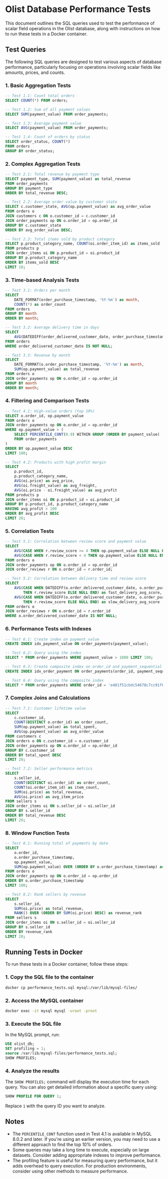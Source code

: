 # Olist Database Performance Tests

This document outlines the SQL queries used to test the performance of scalar field operations in the Olist database, along with instructions on how to run these tests in a Docker container.

## Test Queries

The following SQL queries are designed to test various aspects of database performance, particularly focusing on operations involving scalar fields like amounts, prices, and counts.

### 1. Basic Aggregation Tests

```sql
-- Test 1.1: Count total orders
SELECT COUNT(*) FROM orders;

-- Test 1.2: Sum of all payment values
SELECT SUM(payment_value) FROM order_payments;

-- Test 1.3: Average payment value
SELECT AVG(payment_value) FROM order_payments;

-- Test 1.4: Count of orders by status
SELECT order_status, COUNT(*) 
FROM orders 
GROUP BY order_status;
```

### 2. Complex Aggregation Tests

```sql
-- Test 2.1: Total revenue by payment type
SELECT payment_type, SUM(payment_value) as total_revenue
FROM order_payments
GROUP BY payment_type
ORDER BY total_revenue DESC;

-- Test 2.2: Average order value by customer state
SELECT c.customer_state, AVG(op.payment_value) as avg_order_value
FROM orders o
JOIN customers c ON o.customer_id = c.customer_id
JOIN order_payments op ON o.order_id = op.order_id
GROUP BY c.customer_state
ORDER BY avg_order_value DESC;

-- Test 2.3: Total items sold by product category
SELECT p.product_category_name, COUNT(oi.order_item_id) as items_sold
FROM products p
JOIN order_items oi ON p.product_id = oi.product_id
GROUP BY p.product_category_name
ORDER BY items_sold DESC
LIMIT 10;
```

### 3. Time-based Analysis Tests

```sql
-- Test 3.1: Orders per month
SELECT 
    DATE_FORMAT(order_purchase_timestamp, '%Y-%m') as month,
    COUNT(*) as order_count
FROM orders
GROUP BY month
ORDER BY month;

-- Test 3.2: Average delivery time in days
SELECT 
    AVG(DATEDIFF(order_delivered_customer_date, order_purchase_timestamp)) as avg_delivery_days
FROM orders
WHERE order_delivered_customer_date IS NOT NULL;

-- Test 3.3: Revenue by month
SELECT 
    DATE_FORMAT(o.order_purchase_timestamp, '%Y-%m') as month,
    SUM(op.payment_value) as total_revenue
FROM orders o
JOIN order_payments op ON o.order_id = op.order_id
GROUP BY month
ORDER BY month;
```

### 4. Filtering and Comparison Tests

```sql
-- Test 4.1: High-value orders (top 10%)
SELECT o.order_id, op.payment_value
FROM orders o
JOIN order_payments op ON o.order_id = op.order_id
WHERE op.payment_value > (
    SELECT PERCENTILE_CONT(0.9) WITHIN GROUP (ORDER BY payment_value)
    FROM order_payments
)
ORDER BY op.payment_value DESC
LIMIT 100;

-- Test 4.2: Products with high profit margin
SELECT 
    p.product_id,
    p.product_category_name,
    AVG(oi.price) as avg_price,
    AVG(oi.freight_value) as avg_freight,
    AVG(oi.price - oi.freight_value) as avg_profit
FROM products p
JOIN order_items oi ON p.product_id = oi.product_id
GROUP BY p.product_id, p.product_category_name
HAVING avg_profit > 100
ORDER BY avg_profit DESC
LIMIT 20;
```

### 5. Correlation Tests

```sql
-- Test 5.1: Correlation between review score and payment value
SELECT 
    AVG(CASE WHEN r.review_score >= 4 THEN op.payment_value ELSE NULL END) as high_rating_avg_value,
    AVG(CASE WHEN r.review_score < 4 THEN op.payment_value ELSE NULL END) as low_rating_avg_value
FROM orders o
JOIN order_payments op ON o.order_id = op.order_id
JOIN order_reviews r ON o.order_id = r.order_id;

-- Test 5.2: Correlation between delivery time and review score
SELECT 
    AVG(CASE WHEN DATEDIFF(o.order_delivered_customer_date, o.order_purchase_timestamp) <= 7 
        THEN r.review_score ELSE NULL END) as fast_delivery_avg_score,
    AVG(CASE WHEN DATEDIFF(o.order_delivered_customer_date, o.order_purchase_timestamp) > 7 
        THEN r.review_score ELSE NULL END) as slow_delivery_avg_score
FROM orders o
JOIN order_reviews r ON o.order_id = r.order_id
WHERE o.order_delivered_customer_date IS NOT NULL;
```

### 6. Performance Tests with Indexes

```sql
-- Test 6.1: Create index on payment_value
CREATE INDEX idx_payment_value ON order_payments(payment_value);

-- Test 6.2: Query using the index
SELECT * FROM order_payments WHERE payment_value > 1000 LIMIT 100;

-- Test 6.3: Create composite index on order_id and payment_sequential
CREATE INDEX idx_order_payment ON order_payments(order_id, payment_sequential);

-- Test 6.4: Query using the composite index
SELECT * FROM order_payments WHERE order_id = 'e481f51cbdc54678c7cc91f6eeb20c99';
```

### 7. Complex Joins and Calculations

```sql
-- Test 7.1: Customer lifetime value
SELECT 
    c.customer_id,
    COUNT(DISTINCT o.order_id) as order_count,
    SUM(op.payment_value) as total_spent,
    AVG(op.payment_value) as avg_order_value
FROM customers c
JOIN orders o ON c.customer_id = o.customer_id
JOIN order_payments op ON o.order_id = op.order_id
GROUP BY c.customer_id
ORDER BY total_spent DESC
LIMIT 20;

-- Test 7.2: Seller performance metrics
SELECT 
    s.seller_id,
    COUNT(DISTINCT oi.order_id) as order_count,
    COUNT(oi.order_item_id) as item_count,
    SUM(oi.price) as total_revenue,
    AVG(oi.price) as avg_item_price
FROM sellers s
JOIN order_items oi ON s.seller_id = oi.seller_id
GROUP BY s.seller_id
ORDER BY total_revenue DESC
LIMIT 20;
```

### 8. Window Function Tests

```sql
-- Test 8.1: Running total of payments by date
SELECT 
    o.order_id,
    o.order_purchase_timestamp,
    op.payment_value,
    SUM(op.payment_value) OVER (ORDER BY o.order_purchase_timestamp) as running_total
FROM orders o
JOIN order_payments op ON o.order_id = op.order_id
ORDER BY o.order_purchase_timestamp
LIMIT 100;

-- Test 8.2: Rank sellers by revenue
SELECT 
    s.seller_id,
    SUM(oi.price) as total_revenue,
    RANK() OVER (ORDER BY SUM(oi.price) DESC) as revenue_rank
FROM sellers s
JOIN order_items oi ON s.seller_id = oi.seller_id
GROUP BY s.seller_id
ORDER BY revenue_rank
LIMIT 20;
```

## Running Tests in Docker

To run these tests in a Docker container, follow these steps:

### 1. Copy the SQL file to the container

```bash
docker cp performance_tests.sql mysql:/var/lib/mysql-files/
```

### 2. Access the MySQL container

```bash
docker exec -it mysql mysql -uroot -proot
```

### 3. Execute the SQL file

In the MySQL prompt, run:

```sql
USE olist_db;
SET profiling = 1;
source /var/lib/mysql-files/performance_tests.sql;
SHOW PROFILES;
```

### 4. Analyze the results

The `SHOW PROFILES;` command will display the execution time for each query. You can also get detailed information about a specific query using:

```sql
SHOW PROFILE FOR QUERY 1;
```

Replace `1` with the query ID you want to analyze.

## Notes

- The `PERCENTILE_CONT` function used in Test 4.1 is available in MySQL 8.0.2 and later. If you're using an earlier version, you may need to use a different approach to find the top 10% of orders.
- Some queries may take a long time to execute, especially on large datasets. Consider adding appropriate indexes to improve performance.
- The profiling feature is useful for measuring query performance, but it adds overhead to query execution. For production environments, consider using other methods to measure performance. 